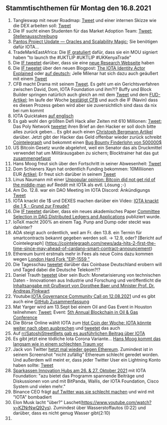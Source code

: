 ## Stammtischthemen für Montag den 16.8.2021

1. Tangleswap mit neuer Roadmap: [Tweet](https://twitter.com/TangleSwapE/status/1424777734224588801) und einer internen Skizze wie die DEX arbeiten soll: [Tweet](https://twitter.com/TangleSwapE/status/1424777740142661636?s=20)
2. Die IF sucht einen Studenten für das Market Adoption Team: [Tweet](https://twitter.com/iota/status/1424702045928439809?s=19); [Stellenausschreibung](https://iota.bamboohr.com/jobs/view.php?id=155&source=aWQ9NA%3D%3D)
3. [Pantos Project Update — Oracles and Scalability Magic](https://medium.com/pantos/pantos-project-update-oracles-and-scalability-magic-b0b6cadb76f2); Sie benötigen dafür IOTA...
4. TradeMarkEastAfrica: Die [IF gratuliert](https://twitter.com/iota/status/1425046461604110349?s=20) dafür, dass sie ein MOU signiert haben "to launch the #UKTLIP #UKTLIP #UKKenyaTrade"
5. Die [IF tweetet](https://twitter.com/iota/status/1425079634933202960?s=19) darüber, dass sie eine [neue Research Webseite](https://www.iota.org/foundation/our-research) haben
6. Die [IF tweetet](https://twitter.com/iota/status/1425118037544476676?s=20) über den neuen Blogpost: [The IOTA Identity Actor Explained](https://blog.iota.org/the-iota-identity-actor-explained/) oder [auf deutsch](https://iota-einsteiger-guide.de/iota-identity-actor.html); Jelle Milenar hat sich dazu auch geäußert mit einem [Tweet](https://twitter.com/JelleFm/status/1425119618440613897?s=20)
7. CFB macht Drama mit seinem [Tweet](https://twitter.com/c___f___b/status/1425110806203703298?s=20). Es geht um ein Gerichtsverfahren zwischen David, Dom, IOTA Foundation und ihm?!? Buffy und Block Builder springen natürlich auch gleich an mit dem [Tweet](https://twitter.com/fudsfuddy/status/1425140933276884992?s=20) und dem [FUD-Artikel](https://block-builders.net/iota-foundation-loses-in-norwegian-court-copyrights-violated/); Im laufe der Woche [bestätigt CFB](https://twitter.com/c___f___b/status/1425843184521916420?s=20) und auch die IF (Navin) dass es diesen Prozess geben wird aber sie zuversichtlich sind dass da nix bei rum kommt
8. IOTA Quicktakes [auf englisch](https://www.youtube.com/watch?v=cNO5JgJe-7o)
9. Es gab wohl den größten Defi Hack aller Zeiten mit 610 Millionen: [Tweet](https://twitter.com/Dogetoshi/status/1425082481963900930?s=20); Das Poly Network [tweetet](https://twitter.com/PolyNetwork2/status/1425123153009803267?s=20) ihren Brief an den Hacker er soll doch bitte alles zurück geben... Es gibt auch einen [Christoph Bergmann Artikel](https://bitcoinblog.de/2021/08/11/der-teuerster-hack-aller-zeiten-poly-netzwerk-hacker-erbeutet-611-millionen-dollar/) darüber. Jetzt gibt der Hacker das Geld offenbar wieder zurück schreibt [Cointelegraph](https://de.cointelegraph.com/news/poly-network-hacker-appears-ready-to-return-stolen-funds?utm_source=thecryptoapp) und bekommt einen [Bug Bounty Finderlohn von 500000$](https://www.reuters.com/technology/crypto-platform-poly-network-rewards-hacker-with-500000-bug-bounty-2021-08-13/)
10. US Bitcoin Gesetz wurde abgelehnt, weil ein Senator das als Druckmittel verwendet hat um Militärausgaben zu sichern; Blocktrainer hat das gut [zusammengefasst](https://www.blocktrainer.de/antrag-abgelehnt-usa/)
11. Hans Moog freut sich über den Fortschritt in seiner Abwesenheit: [Tweet](https://twitter.com/hus_qy/status/1425213563661062152?s=20)
12. Dom Schieners Xayn hat ordentlich Funding bekommen: 10Milliionen EUR [Artikel](https://www.eu-startups.com/2021/08/berlin-based-xayn-lands-e10-1-million-to-grow-its-search-and-discovery-internet-browser-app/); Er freut sich darüber in seinem [Tweet](https://twitter.com/DomSchiener/status/1424729407302692867?s=20)
13. Linus Naumann mit einer [Unpopular opinion: Bitcoin did not get rid of the middle-man](https://www.reddit.com/r/CryptoCurrency/comments/p2bmz6/unpopular_opinion_bitcoin_did_not_get_rid_of_the/) auf Reddit mit IOTA als evtl. Lösung ;-)
14. Am Do. 12.8. war ein DAO Meeting im IOTA Discord: Ankündigungs [Tweet](https://twitter.com/Phylo79288735/status/1425456575641096195?s=20)
15. IOTA knackt die 1$ und DEXES machen darüber ein Video: [IOTA knackt die 1 $ - Grund zur Freude?](https://www.youtube.com/watch?v=PWzZmYnv63E)
16. Die [IF tweetet](https://twitter.com/iota/status/1425476037924827136) darüber, dass ein neues akademisches Paper [Committee Selection in DAG Distributed Ledgers and Applications](https://link.springer.com/chapter/10.1007/978-3-030-80126-7_59) publiziert wurde.
17. IoTeX macht 200% an einem Tag. Punp and Dump oder steckt was dahinter?
18. ADA steigt auch ordentlich, weil am Fr. den 13.8. ein Termin für smartcontracts bekannt gegeben werden soll. -> 12.9, oder? [Bericht auf Cointelegraph] (https://cointelegraph.com/news/ada-hits-2-first-the-time-since-may-ahead-of-cardano-smart-contract-announcement)
19. Ethereum  burnt erstmals mehr in Fees als neue Coins dazu kommen wegen [London Hard Fork "EIP-1559 "](https://dailycoin.com/ethereum-has-burnt-67-3-million-in-transaction-fees-since-the-london-hard-fork/)
20. Die Tagesschau [tweetet](https://twitter.com/tagesschau/status/1425438736876285955?s=20) darüber das Coinbase Deutschland erobern will und Taged dabei die Deutsche Telekom?!?
21. Daniel Trauth [tweetet](https://twitter.com/DanielTrauth/status/1425760636546453507?s=20) über sein Buch: Monetarisierung von
technischen Daten - Innovationen aus Industrie und Forschung und veröffentlicht die [Inhaltsangabe mit Grußwort von Dorothee Baer und Minister Prof. Dr. Andreas Pinkwart](https://link.springer.com/content/pdf/bfm%3A978-3-662-62915-4%2F1.pdf)
22. Youtube:[IOTA Governance Community Call on 12.08.2021](https://www.youtube.com/watch?v=P1sw7SMeTu4) und es gibt auch eine [GitHub Zusammenfassung](https://github.com/iota-community/Community-Governance/blob/main/meetings/Community_call_notes_02.08.21.md)
23. Mat Yarger wird am 13.Sept bei einem Oil and Gas Event in Houston teilnehmen: [Tweet](https://twitter.com/iota/status/1425819462712774678); Event: [5th Annual Blockchain
in Oil & Gas Conference](https://blockchain-oilandgas.energyconferencenetwork.com/bcog2021/944256)
24. Die Börse Online wählt IOTA zum [Hot Coin der Woche: IOTA könnte weiter nach oben ausbrechen](https://www.boerse-online.de/amp/nachrichten/hot-coin-der-woche-iota-koennte-weiter-nach-oben-ausbrechen-1030724942) und [tweetet](https://twitter.com/boerseonline/status/1426144026198151173?s=20) das auch
25. Auf [rr/SatoshiStreetBets gab es ausführlichen Beitrag über IOTA](https://www.reddit.com/r/SatoshiStreetBets/comments/p34nlg/before_you_laugh_and_completely_disregard_this/)
26. Es gibt jetzt eine tödliche Iota Corona Variante... [Hans Moog kommt das langsam wie in einem schlechten Traum vor](https://twitter.com/hus_qy/status/1425979053677363203?s=20)
27. Jack von Twitter [hetzt mal wieder gegen Ethereum](https://twitter.com/iota/status/1426272467170086918?s=20). Zumindest ist in seinem Screenshot "nicht zufällig" Ethereum schlecht geredet worden. Und außerdem will meint er, dass jeder Twitter User ein Lightning Konto haben sollte: [Tweet](https://twitter.com/jack/status/1425893910728036359?s=20)
28. [Sparkassen Innovation Hubs am 26. & 27. Oktober 2021](https://blog.starfinanz.de/innovation-day/) mit IOTA Foundation: "azu bietet das Programm spannende Beiträge und Diskussionen von und mit BitPanda, Wallis, der IOTA Foundation, Cisco System und vielen mehr."
29. Binance CEO frägt [auf Twitter was sie schlecht machen](https://twitter.com/cz_binance/status/1426001464443346953?s=20) und wird mit "IOTA" bombadiert
30. Elon Musk lacht "über?" Laschet(https://www.youtube.com/watch?v=KZNrNwQ92ys). Zumindest über Wasserstoffautos (0:22) und darüber, dass es nicht genug Wasser gibt(2:10)
31. 
